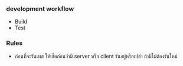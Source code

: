### development workflow
 - Build
 - Test

 ### Rules
 - ก่อนที่จะรันเทส ให้เช็คก่อนว่ามี server หรือ client รันอยู่หรือเปล่า ถ้ามีไม่ต้องรันใหม่
